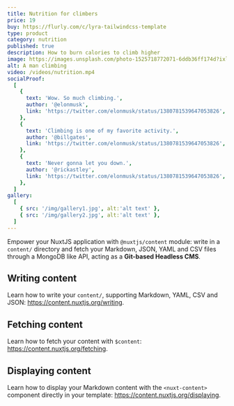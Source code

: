 ```yaml
---
title: Nutrition for climbers
price: 19
buy: https://flurly.com/c/lyra-tailwindcss-template
type: product
category: nutrition
published: true
description: How to burn calories to climb higher
image: https://images.unsplash.com/photo-1525718772071-6ddb36ff174d?ixlib=rb-1.2.1&ixid=MXwxMjA3fDB8MHxwaG90by1wYWdlfHx8fGVufDB8fHw%3D&auto=format&fit=crop&w=1051&q=80
alt: A man climbing
video: /videos/nutrition.mp4
socialProof:
  [
    {
      text: 'Wow. So much climbing.',
      author: '@elonmusk',
      link: 'https://twitter.com/elonmusk/status/1380781539647053826',
    },
    {
      text: 'Climbing is one of my favorite activity.',
      author: '@billgates',
      link: 'https://twitter.com/elonmusk/status/1380781539647053826',
    },
    {
      text: 'Never gonna let you down.',
      author: '@rickastley',
      link: 'https://twitter.com/elonmusk/status/1380781539647053826',
    },
  ]
gallery:
  [
    { src: '/img/gallery1.jpg', alt:'alt text' },
    { src: '/img/gallery2.jpg', alt:'alt text' },
  ]
---
```


Empower your NuxtJS application with `@nuxtjs/content` module: write in a `content/` directory and fetch your Markdown, JSON, YAML and CSV files through a MongoDB like API, acting as a **Git-based Headless CMS**.

## Writing content

Learn how to write your `content/`, supporting Markdown, YAML, CSV and JSON: https://content.nuxtjs.org/writing.

## Fetching content

Learn how to fetch your content with `$content`: https://content.nuxtjs.org/fetching.

## Displaying content

Learn how to display your Markdown content with the `<nuxt-content>` component directly in your template: https://content.nuxtjs.org/displaying.
